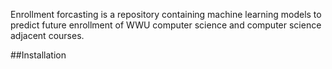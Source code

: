 Enrollment forcasting is a repository containing machine learning models to predict future enrollment of WWU computer science and computer science adjacent courses. 

##Installation
